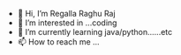 - 👋 Hi, I’m Regalla Raghu Raj 
- 👀 I’m interested in ...coding
- 🌱 I’m currently learning java/python......etc 
- 📫 How to reach me ...

<!---
Raghu801/Raghu801 is a ✨ special ✨ repository because its `README.md` (this file) appears on your GitHub profile.
You can click the Preview link to take a look at your changes.
--->
